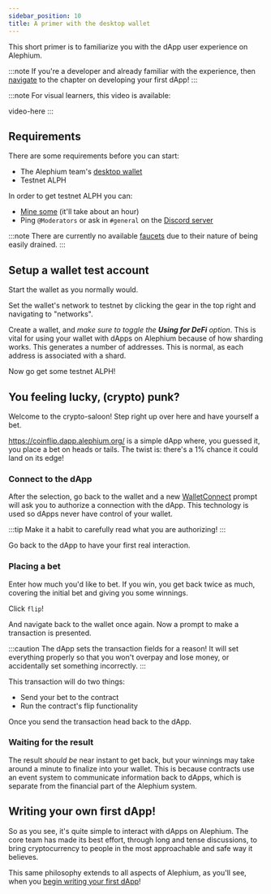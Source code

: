 ```yaml
---
sidebar_position: 10
title: A primer with the desktop wallet
---
```


This short primer is to familiarize you with the dApp user experience on Alephium.

:::note
If you're a developer and already familiar with the experience, then [navigate](/dapps/Developing-Your-First-dApp)
to the chapter on developing your first dApp!
:::

:::note
For visual learners, this video is available:

video-here
:::

## Requirements

There are some requirements before you can start:

* The Alephium team's [desktop wallet](https://github.com/alephium/desktop-wallet/releases)
* Testnet ALPH

In order to get testnet ALPH you can:

* [Mine some](/mining/Solo-Mining-Guide) (it'll take about an hour)
* Ping `@Moderators` or ask in `#general` on the [Discord server](https://discord.gg/QYWRbkCx)

:::note
There are currently no available [faucets](https://coinmarketcap.com/alexandria/article/what-is-a-crypto-faucet)
due to their nature of being easily drained.
:::

## Setup a wallet test account

Start the wallet as you normally would.

Set the wallet's network to testnet by clicking the gear in the top right and
navigating to "networks".

Create a wallet, and *make sure to toggle the **Using for DeFi** option*. This is
vital for using your wallet with dApps on Alephium because of how sharding works.
This generates a number of addresses. This is normal, as each address is
associated with a shard.

Now go get some testnet ALPH!

## You feeling lucky, (crypto) punk?

Welcome to the crypto-saloon! Step right up over here and have yourself a bet.

https://coinflip.dapp.alephium.org/ is a simple dApp where, you guessed it,
you place a bet on heads or tails. The twist is: there's a 1% chance it could land on
its edge!

### Connect to the dApp

After the selection, go back to the wallet and a new [WalletConnect](https://docs.walletconnect.com/#introduction)
prompt will ask you to authorize a connection with the dApp. This technology is
used so dApps never have control of your wallet.

:::tip
Make it a habit to carefully read what you are authorizing!
:::

Go back to the dApp to have your first real interaction.

### Placing a bet

Enter how much you'd like to bet. If you win, you get back twice as much, covering
the initial bet and giving you some winnings.

Click `flip`!

And navigate back to the wallet once again. Now a prompt to make a transaction is
presented.

:::caution
The dApp sets the transaction fields for a reason! It will set everything properly
so that you won't overpay and lose money, or accidentally set something incorrectly.
:::

This transaction will do two things:

* Send your bet to the contract
* Run the contract's flip functionality


Once you send the transaction head back to the dApp.


### Waiting for the result

The result *should be* near instant to get back, but your winnings may take around
a minute to finalize into your wallet. This is because contracts use an event
system to communicate information back to dApps, which is separate from the
financial part of the Alephium system.

## Writing your own first dApp!

So as you see, it's quite simple to interact with dApps on Alephium. The core
team has made its best effort, through long and tense discussions, to bring
cryptocurrency to people in the most approachable and safe way it believes.

This same philosophy extends to all aspects of Alephium, as you'll see, when
you [begin writing your first dApp](/dapps/Developing-Your-First-dApp)!
